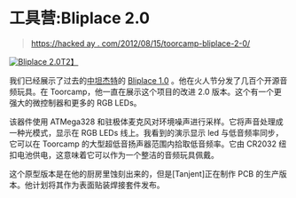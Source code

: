 # 工具营:Bliplace 2.0

> [https://hacked ay . com/2012/08/15/toorcamp-bliplace-2-0/](https://hackaday.com/2012/08/15/toorcamp-bliplace-2-0/)

[![](../Images/33929eb340ea68291bbc0c27dd4b3164.png "Bliplace 2.0")T2】](http://hackaday.com/?attachment_id=82693)

我们已经展示了过去的[中](http://hackaday.com/2009/08/27/bliplace-led-toy/ "Bliplace LED Toy")[坦杰特](http://tanjent.com "Tanjent")的 [Bliplace 1.0](http://tanjent.com/bliplace.html "Bliplace") 。他在火人节分发了几百个开源音频玩具。在 Toorcamp，他一直在展示这个项目的改进 2.0 版本。这个有一个更强大的微控制器和更多的 RGB LEDs。

该器件使用 ATMega328 和驻极体麦克风对环境噪声进行采样。它将声音处理成一种光模式，显示在 RGB LEDs 线上。我看到的演示显示 led 与低音频率同步，它可以在 Toorcamp 的大型超低音扬声器范围内拾取低音频率。它由 CR2032 纽扣电池供电，这意味着它可以作为一个整洁的音频玩具佩戴。

这个原型版本是在他的厨房里蚀刻出来的，但是[Tanjent]正在制作 PCB 的生产版本。他计划将其作为表面贴装焊接套件发布。